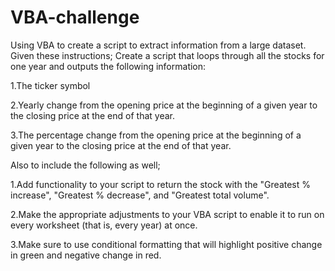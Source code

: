 # VBA-challenge
Using VBA to create a script to extract information from a large dataset.
Given these instructions;
Create a script that loops through all the stocks for one year and outputs the following information:

1.The ticker symbol

2.Yearly change from the opening price at the beginning of a given year to the closing price at the end of that year.

3.The percentage change from the opening price at the beginning of a given year to the closing price at the end of that year.

Also to include the following as well;

1.Add functionality to your script to return the stock with the "Greatest % increase", "Greatest % decrease", and "Greatest total volume".

2.Make the appropriate adjustments to your VBA script to enable it to run on every worksheet (that is, every year) at once.

3.Make sure to use conditional formatting that will highlight positive change in green and negative change in red.
